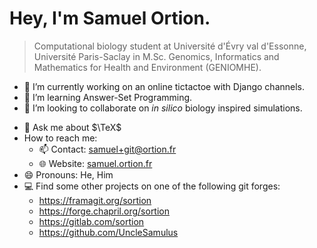 # Hey, I'm Samuel Ortion.

> Computational biology student at Université d'Évry val d'Essonne, Université Paris-Saclay in M.Sc. Genomics, Informatics and Mathematics for Health and Environment (GENIOMHE).

- 🔭 I’m currently working on an online tictactoe with Django channels.
- 🌱 I’m learning Answer-Set Programming.
- 👯 I’m looking to collaborate on *in silico* biology inspired simulations.
<!-- - 🤔 I’m looking for help with ... -->
- 💬 Ask me about $\TeX$
-  How to reach me:
   - 📫 Contact: [samuel+git@ortion.fr](mailto:samuel+git@ortion.fr)
   - 🌐 Website: [samuel.ortion.fr](https://samuel.ortion.fr/)
- 😄 Pronouns: He, Him
- 💻 Find some other projects on one of the following git forges:
  - <https://framagit.org/sortion>
  - <https://forge.chapril.org/sortion>
  - <https://gitlab.com/sortion>
  - <https://github.com/UncleSamulus>
